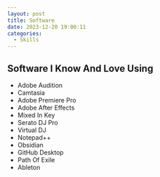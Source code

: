 ```yaml
---
layout: post
title: Software
date: 2023-12-20 19:00:11
categories:
  - Skills
---
```

## Software I Know And Love Using
- Adobe Audition
- Camtasia
- Adobe Premiere Pro
- Adobe After Effects
- Mixed In Key
- Serato DJ Pro
- Virtual DJ
- Notepad++
- Obsidian
- GitHub Desktop
- Path Of Exile
- Ableton 